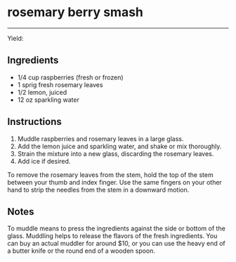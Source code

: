 # rosemary berry smash
---
Yield: 

## Ingredients
- 1/4 cup raspberries (fresh or frozen)
- 1 sprig fresh rosemary leaves
- 1/2 lemon, juiced
- 12 oz sparkling water

## Instructions
1. Muddle raspberries and rosemary leaves in a large glass. 
2. Add the lemon juice and sparkling water, and shake or mix thoroughly. 
3. Strain the mixture into a new glass, discarding the rosemary leaves. 
4. Add ice if desired.

To remove the rosemary leaves from the stem, hold the top of the stem between your thumb and index finger. Use the same fingers on your other hand to strip the needles from the stem in a downward motion.

## Notes

To muddle means to press the ingredients against the side or bottom of the glass. Muddling helps to release the flavors of the fresh ingredients.  You can buy an actual muddler for around $10, or you can use the heavy end of a butter knife or the round end of a wooden spoon.
